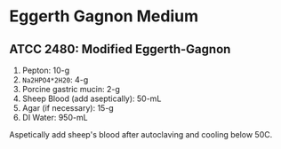 # Eggerth Gagnon Medium

## ATCC 2480: Modified Eggerth-Gagnon

1. Pepton: 10-g
2. `Na2HPO4*2H20`: 4-g
3. Porcine gastric mucin: 2-g
4. Sheep Blood (add aseptically): 50-mL
5. Agar (if necessary): 15-g
6. DI Water: 950-mL

Aspetically add sheep's blood after autoclaving and cooling below 50C.
